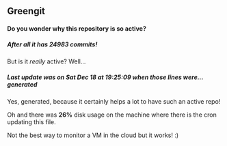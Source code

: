 ## Greengit

#### Do you wonder why this repository is so active?

##### After all it has 24983 commits!

But is it *really* active? Well...

##### Last update was on Sat Dec 18 at 19:25:09 when those lines were... generated

Yes, generated, because it certainly helps a lot to have such an active repo!

Oh and there was **26%** disk usage on the machine
where there is the cron updating this file.

Not the best way to monitor a VM in the cloud but it works! :)
